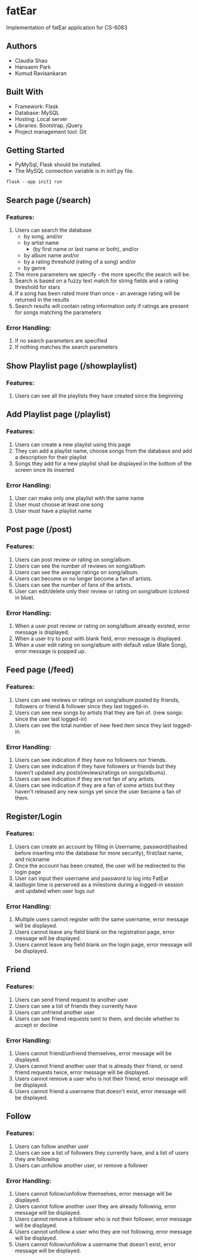 # fatEar

Implementation of fatEar application for CS-6083

## Authors
- Claudia Shao
- Hansaem Park
- Kumud Ravisankaran 

## Built With

- Framework: Flask
- Database: MySQL
- Hosting: Local server
- Libraries: Bootstrap, jQuery
- Project management tool: Git

## Getting Started

- PyMySql, Flask should be installed.
- The MySQL connection variable is in init1.py file.

```commandline
flask --app init1 run
```

## Search page (/search)

### Features:

1. Users can search the database
    - by song,
      and/or
    - by artist name
        - (by first name or last name or both),
          and/or
    - by album name
      and/or
    - by a rating threshold (rating of a song)
      and/or
    - by genre
2. The more parameters we specify - the more specific the search will be.
3. Search is based on a fuzzy text match for string fields and a rating threshold for stars
4. If a song has been rated more than once - an average rating will be returned in the results
5. Search results will contain rating information only if ratings are present for songs matching the parameters

### Error Handling:

1. If no search parameters are specified
2. If nothing matches the search parameters

## Show Playlist page (/showplaylist)

### Features:

1. Users can see all the playlists they have created since the beginning

## Add Playlist page (/playlist)

### Features:

1. Users can create a new playlist using this page
2. They can add a playlist name, choose songs from the database and add a description for their playlist
3. Songs they add for a new playlist shall be displayed in the bottom of the screen once its inserted

### Error Handling:

1. User can make only one playlist with the same name
2. User must choose at least one song
3. User must have a playlist name

## Post page (/post)

### Features:

1. Users can post review or rating on song/album.
2. Users can see the number of reviews on song/album
3. Users can see the average ratings on song/album.
4. Users can become or no longer become a fan of artists.
5. Users can see the number of fans of the artists.
6. User can edit/delete only their review or rating on song/album (colored in blue).

### Error Handling:

1. When a user post review or rating on song/album already existed, error message is displayed.
2. When a user try to post with blank field, error message is displayed.
3. When a user edit rating on song/album with default value (Rate Song), error message is popped up.

## Feed page (/feed)

### Features:

1. Users can see reviews or ratings on song/album posted by friends, followers or friend & follower since they last
   logged-in.
2. Users can see new songs by artists that they are fan of. (new songs: since the user last logged-in)
3. Users can see the total number of new feed item since they last logged-in.

### Error Handling:

1. Users can see indication if they have no followers nor friends.
2. Users can see indication if they have followers or friends but they haven't updated any posts(reviews/ratings on
   songs/albums).
3. Users can see indication if they are not fan of any artists.
4. Users can see indication if they are a fan of some artists but they haven't released any new songs yet since the user
   became a fan of them.

## Register/Login

### Features:

1. Users can create an account by filling in Username, password(hashed before inserting into the database for more security), first/last name, and nickname
2. Once the account has been created, the user will be redirected to the login page
3. User can input their username and password to log into FatEar
4. lastlogin time is perserved as a milestone during a logged-in session and updated when user logs out

### Error Handling:

1. Multiple users cannot register with the same username, error message will be displayed.
2. Users cannot leave any field blank on the registration page, error message will be displayed.
3. Users cannot leave any field blank on the login page, error message will be displayed.

## Friend

### Features:

1. Users can send friend request to another user
2. Users can see a list of friends they currently have
3. Users can unfriend another user
4. Users can see friend requests sent to them, and decide whether to accept or decline

### Error Handling:

1. Users cannot friend/unfriend themselves, error message will be displayed.
2. Users cannot friend another user that is already their friend, or send friend requests twice, error message will be displayed.
3. Users cannot remove a user who is not their friend, error message will be displayed.
4. Users cannot friend a username that doesn't exist, error message will be displayed.

## Follow

### Features:

1. Users can follow another user
2. Users can see a list of followers they currently have, and a list of users they are following
3. Users can unfollow another user, or remove a follower

### Error Handling:

1. Users cannot follow/unfollow themselves, error message will be displayed.
2. Users cannot follow another user they are already following, error message will be displayed.
3. Users cannot remove a follower who is not their follower, error message will be displayed.
4. Users cannot unfollow a user who they are not following, error message will be displayed.
5. Users cannot follow/unfollow a username that doesn't exist, error message will be displayed.



